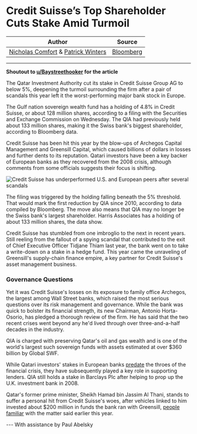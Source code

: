 # Credit Suisse’s Top Shareholder Cuts Stake Amid Turmoil

| Author       | Source       | 
| :-------------: |:-------------:|
|  [Nicholas Comfort](https://archive.is/o/7WFYY/https://www.bloomberg.com/authors/AOp9iyfjAFQ/nicholas-comfort) & [Patrick Winters](https://archive.is/o/7WFYY/https://www.bloomberg.com/authors/AQvuhoP3qlo/patrick-winters) | [Bloomberg](https://archive.is/7WFYY#selection-2977.0-2977.55) | 

---

**Shoutout to [u/Baystreethooker](https://www.reddit.com/user/Baystreethooker/) for the article**

The Qatar Investment Authority cut its stake in Credit Suisse Group AG to below 5%, deepening the turmoil surrounding the firm after a pair of scandals this year left it the worst-performing major bank stock in Europe.

The Gulf nation sovereign wealth fund has a holding of 4.8% in Credit Suisse, or about 128 million shares, according to a filing with the Securities and Exchange Commission on Wednesday. The QIA had previously held about 133 million shares, making it the Swiss bank's biggest shareholder, according to Bloomberg data.

Credit Suisse has been hit this year by the blow-ups of Archegos Capital Management and Greensill Capital, which caused billions of dollars in losses and further dents to its reputation. Qatari investors have been a key backer of European banks as they recovered from the 2008 crisis, although comments from some officials suggests their focus is shifting.

![Credit Suisse has underperformed U.S. and European peers after several scandals](https://archive.is/7WFYY/49f2a9bde65eabd181bfa664881578218f32330f.jpg)

The filing was triggered by the holding falling beneath the 5% threshold. That would mark the first reduction by QIA since 2010, according to data compiled by Bloomberg. The move also means that QIA may no longer be the Swiss bank's largest shareholder. Harris Associates has a holding of about 133 million shares, the data show.

Credit Suisse has stumbled from one imbroglio to the next in recent years. Still reeling from the fallout of a spying scandal that contributed to the exit of Chief Executive Officer Tidjane Thiam last year, the bank went on to take a write-down on a stake in a hedge fund. This year came the unraveling of Greensill's supply-chain finance empire, a key partner for Credit Suisse's asset management business.

### Governance Questions

Yet it was Credit Suisse's losses on its exposure to family office Archegos, the largest among Wall Street banks, which raised the most serious questions over its risk management and governance. While the bank was quick to bolster its financial strength, its new Chairman, Antonio Horta-Osorio, has pledged a thorough review of the firm. He has said that the two recent crises went beyond any he'd lived through over three-and-a-half decades in the industry.

QIA is charged with preserving Qatar's oil and gas wealth and is one of the world's largest such sovereign funds with assets estimated at over $360 billion by Global SWF.

While Qatari investors' stakes in European banks [predate](https://archive.is/o/7WFYY/https://www.bloomberg.com/news/articles/2008-02-19/-150 "Qatar Buys Credit Suisse Shares, Prime Minister Says (Update6)") the throes of the financial crisis, they have subsequently played a key role in supporting lenders. QIA still holds a stake in Barclays Plc after helping to prop up the U.K. investment bank in 2008.

Qatar's former prime minister, Sheikh Hamad bin Jassim Al Thani, stands to suffer a personal hit from Credit Suisse's woes, after vehicles linked to him invested about $200 million in funds the bank ran with Greensill, [people familiar](https://archive.is/o/7WFYY/https://www.bloomberg.com/news/articles/2021-04-06/credit-suisse-s-scandal-toll-climbs-ever-higher-as-rivals-thrive "Credit Suisse Scandal Toll Goes Ever Higher as Rivals Thrive (2)") with the matter said earlier this year.

--- With assistance by Paul Abelsky
